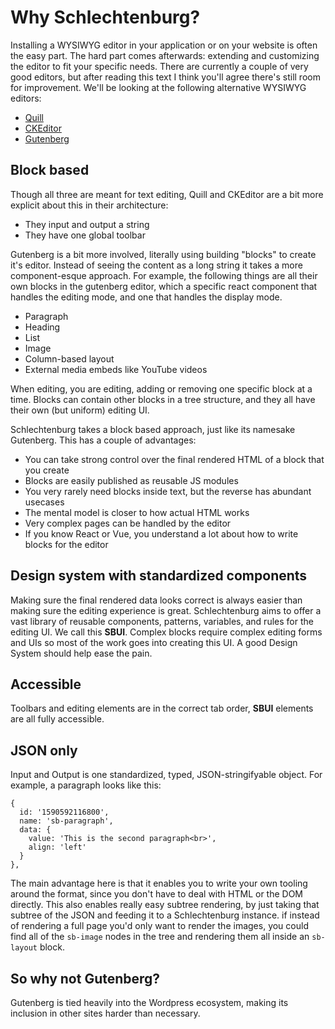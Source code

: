 # Why Schlechtenburg?

Installing a WYSIWYG editor in your application or on your website is often the easy part. The hard
part comes afterwards: extending and customizing the editor to fit your specific needs. There are
currently a couple of very good editors, but after reading this text I think you'll agree there's
still room for improvement. We'll be looking at the following alternative WYSIWYG editors:

* [Quill](https://quilljs.com/)
* [CKEditor](https://ckeditor.com/ckeditor-5/)
* [Gutenberg](https://wordpress.org/gutenberg/)

## Block based

Though all three are meant for text editing, Quill and CKEditor are a bit more explicit about this
in their architecture:

* They input and output a string
* They have one global toolbar

Gutenberg is a bit more involved, literally using building "blocks" to create it's editor. Instead
of seeing the content as a long string it takes a more component-esque approach. For example, the
following things are all their own blocks in the gutenberg editor, which a specific react component
that handles the editing mode, and one that handles the display mode.

* Paragraph
* Heading
* List
* Image
* Column-based layout
* External media embeds like YouTube videos

When editing, you are editing, adding or removing one specific block at a time. Blocks can contain
other blocks in a tree structure, and they all have their own (but uniform) editing UI.

Schlechtenburg takes a block based approach, just like its namesake Gutenberg. This has a couple of advantages:

* You can take strong control over the final rendered HTML of a block that you create
* Blocks are easily published as reusable JS modules
* You very rarely need blocks inside text, but the reverse has abundant usecases
* The mental model is closer to how actual HTML works
* Very complex pages can be handled by the editor 
* If you know React or Vue, you understand a lot about how to write blocks for the editor

## Design system with standardized components

Making sure the final rendered data looks correct is always easier than making sure the editing
experience is great. Schlechtenburg aims to offer a vast library of reusable components, patterns,
variables, and rules for the editing UI. We call this **SBUI**. Complex blocks require complex editing forms and UIs so
most of the work goes into creating this UI. A good Design System should help ease the pain.

## Accessible 

Toolbars and editing elements are in the correct tab order, **SBUI** elements are all fully
accessible.

## JSON only

Input and Output is one standardized, typed, JSON-stringifyable object. For example, a paragraph
looks like this:

```
{
  id: '1590592116800',
  name: 'sb-paragraph',
  data: {
    value: 'This is the second paragraph<br>',
    align: 'left'
  }
},
```

The main advantage here is that it enables you to write your own tooling around the format, since
you don't have to deal with HTML or the DOM directly. This also enables really easy subtree rendering,
by just taking that subtree of the JSON and feeding it to a Schlechtenburg instance. if instead of
rendering a full page you'd only want to render the images, you could find all of the `sb-image` nodes
in the tree and rendering them all inside an `sb-layout` block.

## So why not Gutenberg?

Gutenberg is tied heavily into the Wordpress ecosystem, making its inclusion in other sites harder
than necessary.
